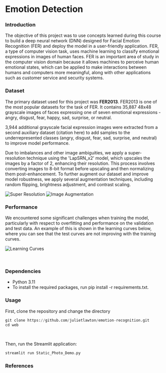 # Emotion Detection

### Introduction

The objective of this project was to use concepts learned during this course to build a deep neural network (DNN) designed for Facial Emotion Recognition (FER) and deploy the model in a user-friendly application. FER, a type of computer vision task, uses machine learning to classify emotional expressions in images of human faces. FER is an important area of study in the computer vision domain because it allows machines to perceive human emotional states, which can be applied to make interactions between humans and computers more meaningful, along with other applications such as customer service and security systems. 


### Dataset
The primary dataset used for this project was **FER2013**. FER2013 is one of the most popular datasets for the task of FER. It contains 35,887 48x48 grayscale images of faces expressing one of seven emotional expressions -  angry, disgust, fear, happy, sad, surprise, or neutral.  

3,944 additional grayscale facial expression images were extracted from a second auxiliary dataset (citation here) to add samples to the underrepresented classes (angry, disgust, fear, sad, surprise, and neutral) to improve model performance.

Due to imbalances and other image ambiguities, we apply a super-resolution technique using the 'LapSRN_x2' model, which upscales the images by a factor of 2, enhancing their resolution. This process involves converting images to 8-bit format before upscaling and then normalizing them post-enhancement. To further augment our dataset and improve model robustness, we apply several augmentation techniques, including random flipping, brightness adjustment, and contrast scaling.

![Super Resolution](example.png)
![Image Augmentation](example.png)


### Performance

We encountered some significant challenges when training the model, particularly with respect to overfitting and performance on the validation and test data. An example of this is shown in the learning curves below, where you can see that the test curves are not improving with the training curves.

![Learning Curves](example.png)

<br>

### Dependencies
- Python 3.11
- To install the required packages, run pip install -r requirements.txt.


### Usage

First, clone the repository and change the directory
```python
git clone https://github.com/julietlawton/emotion-recognition.git
cd web
```
<br>

Then, run the Streamlit application:
```python
streamlit run Static_Photo_Demo.py
```


### References